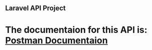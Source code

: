 ## Laravel API Project

# The documentaion for this API is: [Postman Documentaion](https://documenter.getpostman.com/view/12290665/2s93zGzxsq)

